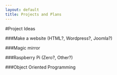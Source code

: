 ```yaml
---
layout: default
title: Projects and Plans
---
```


#Project Ideas

###Make a website (HTML?, Wordpress?, Joomla?)

###Magic mirror

###Raspberry Pi (Zero?, Other?) 

###Object Oriented Programming
